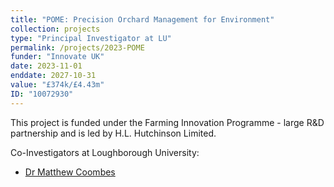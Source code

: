 ```yaml
---
title: "POME: Precision Orchard Management for Environment"
collection: projects
type: "Principal Investigator at LU"
permalink: /projects/2023-POME
funder: "Innovate UK"
date: 2023-11-01
enddate: 2027-10-31
value: "£374k/£4.43m"
ID: "10072930"
---
```


This project is funded under the Farming Innovation Programme - large R&D partnership and is led by H.L. Hutchinson Limited. 

Co-Investigators at Loughborough University: 
* [Dr Matthew Coombes](https://www.lboro.ac.uk/departments/aae/staff/matthew-coombes/)


